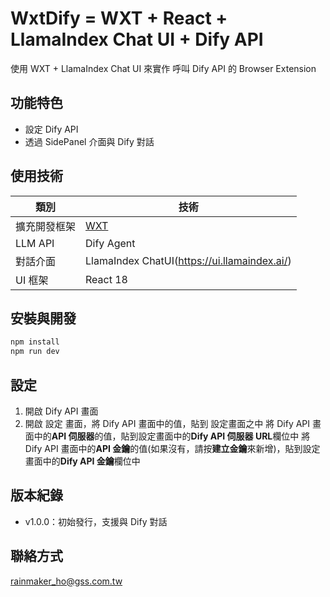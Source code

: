 # WxtDify = WXT + React + LlamaIndex Chat UI + Dify API

使用 WXT + LlamaIndex Chat UI 來實作 呼叫 Dify API 的 Browser Extension

## 功能特色

- 設定 Dify API
- 透過 SidePanel 介面與 Dify 對話

## 使用技術

| 類別         | 技術                                         |
| ------------ | -------------------------------------------- |
| 擴充開發框架 | [WXT](https://wxt.dev/)                      |
| LLM API      | Dify Agent                                   |
| 對話介面     | LlamaIndex ChatUI(https://ui.llamaindex.ai/) |
| UI 框架      | React 18                                     |

## 安裝與開發

```bash
npm install
npm run dev
```

## 設定

1. 開啟 Dify API 畫面
2. 開啟 設定 畫面，將 Dify API 畫面中的值，貼到 設定畫面之中
   將 Dify API 畫面中的**API 伺服器**的值，貼到設定畫面中的**Dify API 伺服器 URL**欄位中
   將 Dify API 畫面中的**API 金鑰**的值(如果沒有，請按**建立金鑰**來新增)，貼到設定畫面中的**Dify API 金鑰**欄位中

## 版本紀錄

- v1.0.0：初始發行，支援與 Dify 對話

## 聯絡方式

rainmaker_ho@gss.com.tw
